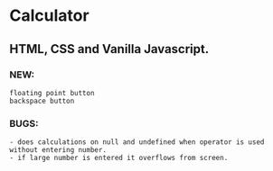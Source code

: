 # Calculator
## HTML, CSS and Vanilla Javascript.

### NEW:
    floating point button
    backspace button

### BUGS:
    - does calculations on null and undefined when operator is used without entering number.
    - if large number is entered it overflows from screen.
